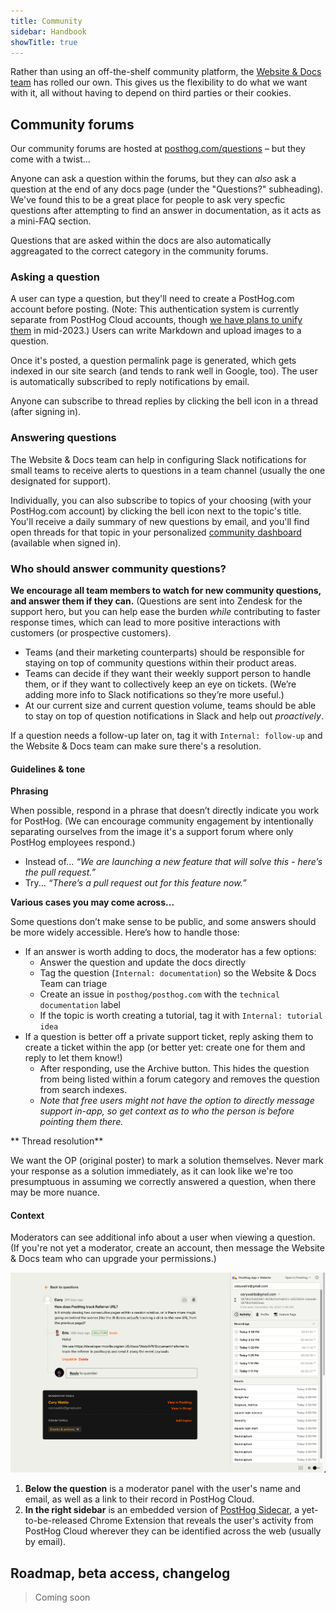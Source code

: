 ```yaml
---
title: Community
sidebar: Handbook
showTitle: true
---
```


Rather than using an off-the-shelf community platform, the [Website & Docs team](/handbook/small-teams/website-docs) has rolled our own. This gives us the flexibility to do what we want with it, all without having to depend on third parties or their cookies.

## Community forums

Our community forums are hosted at [posthog.com/questions](/questions) – but they come with a twist...

Anyone can ask a question within the forums, but they can _also_ ask a question at the end of any docs page (under the "Questions?" subheading). We've found this to be a great place for people to ask very specfic questions after attempting to find an answer in documentation, as it acts as a mini-FAQ section.

Questions that are asked within the docs are also automatically aggreagated to the correct category in the community forums.

### Asking a question

A user can type a question, but they'll need to create a PostHog.com account before posting. (Note: This authentication system is currently separate from PostHog Cloud accounts, though [we have plans to unify them](https://github.com/PostHog/posthog.com/issues/5847) in mid-2023.) Users can write Markdown and upload images to a question.

Once it's posted, a question permalink page is generated, which gets indexed in our site search (and tends to rank well in Google, too). The user is automatically subscribed to reply notifications by email.

Anyone can subscribe to thread replies by clicking the bell icon in a thread (after signing in).

### Answering questions

The Website & Docs team can help in configuring Slack notifications for small teams to receive alerts to questions in a team channel (usually the one designated for support).

Individually, you can also subscribe to topics of your choosing (with your PostHog.com account) by clicking the bell icon next to the topic's title. You'll receive a daily summary of new questions by email, and you'll find open threads for that topic in your personalized [community dashboard](/community/dashboard) (available when signed in).

### Who should answer community questions?

**We encourage all team members to watch for new community questions, and answer them if they can.** (Questions are sent into Zendesk for the support hero, but you can help ease the burden _while_ contributing to faster response times, which can lead to more positive interactions with customers (or prospective customers).

- Teams (and their marketing counterparts) should be responsible for staying on top of community questions within their product areas.
- Teams can decide if they want their weekly support person to handle them, or if they want to collectively keep an eye on tickets. (We’re adding more info to Slack notifications so they’re more useful.)
- At our current size and current question volume, teams should be able to stay on top of question notifications in Slack and help out *proactively*.

If a question needs a follow-up later on, tag it with `Internal: follow-up` and the Website & Docs team can make sure there's a resolution.

#### Guidelines & tone

**Phrasing**

When possible, respond in a phrase that doesn’t directly indicate you work for PostHog. (We can encourage community engagement by intentionally separating ourselves from the image it's a support forum where only PostHog employees respond.)

- Instead of... _“We are launching a new feature that will solve this - here’s the pull request.”_
- Try... _“There’s a pull request out for this feature now.”_

**Various cases you may come across...**

Some questions don’t make sense to be public, and some answers should be more widely accessible. Here’s how to handle those:

- If an answer is worth adding to docs, the moderator has a few options:
    - Answer the question and update the docs directly
    - Tag the question (`Internal: documentation`) so the Website & Docs Team can triage
    - Create an issue in `posthog/posthog.com` with the `technical documentation` label
    - If the topic is worth creating a tutorial, tag it with `Internal: tutorial idea`
- If a question is better off a private support ticket, reply asking them to create a ticket within the app (or better yet: create one for them and reply to let them know!)
    - After responding, use the Archive button. This hides the question from being listed within a forum category and removes the question from search indexes.
    - _Note that free users might not have the option to directly message support in-app, so get context as to who the person is before pointing them there._

** Thread resolution**

We want the OP (original poster) to mark a solution themselves. Never mark your response as a solution immediately, as it can look like we're too presumptuous in assuming we correctly answered a question, when there may be more nuance.

#### Context

Moderators can see additional info about a user when viewing a question. (If you're not yet a moderator, create an account, then message the Website & Docs team who can upgrade your permissions.)

![Moderator view](../../images/handbook/moderator-view.png)

1. **Below the question** is a moderator panel with the user's name and email, as well as a link to their record in PostHog Cloud.
1. **In the right sidebar** is an embedded version of [PostHog Sidecar](/roadmap/sidecar), a yet-to-be-released Chrome Extension that reveals the user's activity from PostHog Cloud wherever they can be identified across the web (usually by email).

## Roadmap, beta access, changelog

> Coming soon